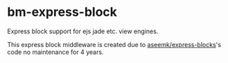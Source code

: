 # bm-express-block
Express block support for ejs jade etc. view engines.

This express block middleware is created due to [aseemk/express-blocks](https://github.com/aseemk/express-blocks)'s code no maintenance for 4 years.
